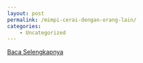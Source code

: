 ```yaml
---
layout: post
permalink: /mimpi-cerai-dengan-orang-lain/
categories:
    - Uncategorized
---
```


[Baca Selengkapnya](/09)